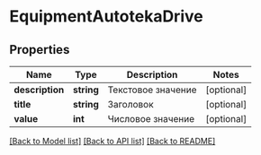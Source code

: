# EquipmentAutotekaDrive

## Properties
Name | Type | Description | Notes
------------ | ------------- | ------------- | -------------
**description** | **string** | Текстовое значение | [optional] 
**title** | **string** | Заголовок | [optional] 
**value** | **int** | Числовое значение | [optional] 

[[Back to Model list]](../../README.md#documentation-for-models) [[Back to API list]](../../README.md#documentation-for-api-endpoints) [[Back to README]](../../README.md)

